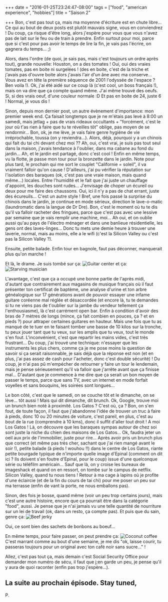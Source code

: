 +++
date = "2016-01-25T23:24:47-08:00"
tags = ["food", "american experience", "hobbies"]
title = "Saison 2"

+++
Bon, c'est pas tout ça, mais ma moyenne d'écriture est en chute libre... Ce qui au bout de deux posts est plutôt mauvais signe, vous en conviendrez !
Du coup, ça risque d'être long, alors j'espère pour vous que vous n'avez pas de lait sur le feu ou de train à prendre. Enfin surtout pour moi, parce que si c'est pour pas avoir le temps de lire la fin, je vais pas l'écrire, on gagnera du temps... ;)

Alors, dans l'ordre (de quoi, je sais pas, mais c'est toujours un ordre après tout), grande nouvelle:
Houston, on a des tomates !
Oui, oui des vraies tomates, pas en boite ni surgelées ! (des en boite, c'est de la triche et j'avais pas d'ouvre boite alors j'avais l'air d'un âne avec ma conserve... Vous avez en tête la première séquence de 2001 l'odyssée de l'espace ? Ben voila !).
Ok, j'ai été aidé sur ce coup là (c'est cool, un boss français !), mais on va dire que ça compte quand même. J'ai même trouvé des oeufs. Si, si des vrais oeuf, d'une couleur normale :D Et pas en boite de 24, juste 6 ! Normal, je vous dis !

Sinon, depuis mon dernier post, un autre évènement d'importance: mon premier week end. Ça faisait longtemps que je ne m'étais pas levé à 8:00 un samedi, mais jetlag + pas de vrais rideaux occultants + "forcément, c'est le jour où t'as rien à faire que tu te réveilles tôt" oblige, pas moyen de se rendormir... Bon, ok, je me lève, je vais faire genre hygiène de vie irréprochable, toussa (on y reviendra...). Alors, déjà, pourquoi y a un chinois qui fait du tai chi devant chez moi ?? Ah, oui, c'est vrai, je suis pas tout seul dans la maison, j'avais tendance à l'oublier, dans ma cabane au fond du jardin... Ah, et le jardin est partagé, donc c'est cool ! Enfin en même temps, vu la flotte, je passe mon tour pour la bronzette dans le jardin. Note pour plus tard, le prochain qui me sort le couplet "Californie = soleil", il va vraiment falloir qu'on cause ! D'ailleurs, j'ai pu vérifier la réputation sur l'isolation des baraques (ok, c'est pas une vraie maison, mais quand même...) locales. Entre l'humidité et le fait que j'ai juste un chauffage d'appoint, les douches sont rudes... J'envisage de choper un écureil ou deux pour me faire des chaussons. Oui, ici il n'y a pas de chat errant, juste des écureuils... C'est un autre style !
Bref, une fois passé la surprise du chinois dans le jardin, je continue en mode sérieux, direction le lave-o-matic (laundromatic dans la langue de Dr Dre). Bon, c'est le moment où tu te dis qu'il va falloir racheter des fringues, parce que c'est pas avec une lessive par semaine que je vais remplir une machine, moi... Ah oui, et on oublie aussi qu'au pays de l'électro ménager et dans une banlieue résidentielle, les gens ont des laves-linges... Donc tu mets une demie heure à trouver une laverie, normal, mais au moins, elle a le wifi (c'est la Silicon Valley ou c'est pas la Silicon Valley ?).

Ensuite, petite balade. Enfin tour en bagnole, faut pas déconner, manquerait plus qu'on marche !

Et là, le drame. Je suis tombé sur ça:
![Guitar center](guitar_center.jpg)
et ça:
![Starving musician](starving_musician.jpg)

L'avantage, c'est que ça a occupé une bonne partie de l'après midi, d'autant que contrairement aux magasins de musique français où il faut présenter ton certificat de baptème, une analyse d'urine et ton arbre généalogique sur 17 générations avant de pouvoir essayer une infame guitare coréenne mal réglée et désaccordée (et encore là, tu te demandes si tu ne viens pas de t'oublier sur la jambe du vendeur tellement ça l'enthousiasme), là c'est carrément open bar. Enfin à condition d'avoir des bras de 7 mètres de longs (mince, ça fait combien en pouces, ça ? et en pieds ?) pour attraper certaines guitares en hauteur. Mais une fois que tu as manqué de te tuer en te faisant tomber une basse de 10 kilos sur la tronche, tu peux jouer tant que tu veux, sur les amplis que tu veux, tout le monde s'en fout.
L'inconvénient, c'est que repartir les mains vides, c'est très frustrant... Du coup, j'ai trouvé une technique: n'essayer que les instruments les plus chers, comme ça je me pose moins la question de savoir si ça serait raisonnable, je sais déjà que la réponse est non (et en plus, j'ai pas assez de cash pour l'acheter, donc c'est double sécurité) !
Du coup, je n'ai pas pû m'empécher de retourner y faire un tour le lendemain, mais je pense sérieusement qu'il va falloir que j'arrête avant que ça finisse mal... D'autant que je commence à me dire que ça serait un bon moyen de passer le temps, parce que sans TV, avec un internet en mode forfait voyelles et sans bouquins, les soirées sont longues...

Le bon côté, c'est que le samedi, on se couche tôt et le dimanche, on se lève... tôt aussi ! Mais qui dit dimanche, dit brunch. Ok, Google, trouve moi un brunch bien noté à proximité. Los Gatos ? C'est où, ça ? Bon, on s'en fout, de toute façon, il faut que j'abandonne l'idée de trouver un truc à faire à pieds, donc 10 ou 20 minutes de voiture, c'est pareil, en plus, c'est au bout de la rue (comprendre à 10 kms), donc il suffit d'aller tout droit ! A moi Los Gatos !
Là, on découvre que les baraques sympas autour de chez soi sont juste la niche du chien des maisons de Los Gatos... Ok, faudra jeter un oeil aux prix de l'immobilier, juste pour rire...
Après avoir pris un brunch plus que correct (et même pas très cher, sachant que j'ai rien mangé avant le soir !), petite balade (à pieds ! wouhou !!) dans le centre de Los Gatos, riante petite bourgade typique de n'importe quelle image d'Epinal (comment on dit ici ? Ils doivent s'en foutre d'Epinal, pour le coup) issue d'une quelconque série ou téléfilm américain... Sauf que là, on y croise les bureaux de imageshack et quand on en ressort, on tombe sur le campus de netflix. Silicon Valley, quand tu nous tiens !
Retour à ma cage à lapins où je profite d'une éclaircie (et de la fin du cours de tai chi) pour me poser un peu sur ma terrasse (enfin de vant la porte, ne nous emballons pas).

Sinon, des fois je bosse, quand même (voir un peu trop certains jours), mais c'est une autre histoire, encore que ça pourrait être dans la catégorie "food", aussi. Je pense que je n'ai jamais vu une telle quantité de nourriture sur un lei de travail (ok, dans un resto, ça compte pas). Et puis que du sain, genre ça:
![Beef jerky](beef_jerky.jpg)

Oui, ce sont bien des sachets de bonbons au boeuf...

En même temps, pour faire passer, on peut prendre ça:
![Coconut coffee](coconut_coffee.jpg)
C'est marrant comme au bout d'une semaine, je me dis "ok, laisse courir, tu passeras toujours pour un original avec ton café noir sans sucre..." !

Allez, c'est pas tout ça, mais demain c'est Social Security Office pour demander mon numéro de sécu, il faut que j;en garde un peu, je pense qu'il y aura de quoi raconter (enfin pas trop j'espère...).

La suite au prochain épisode.
Stay tuned,
--
P.
